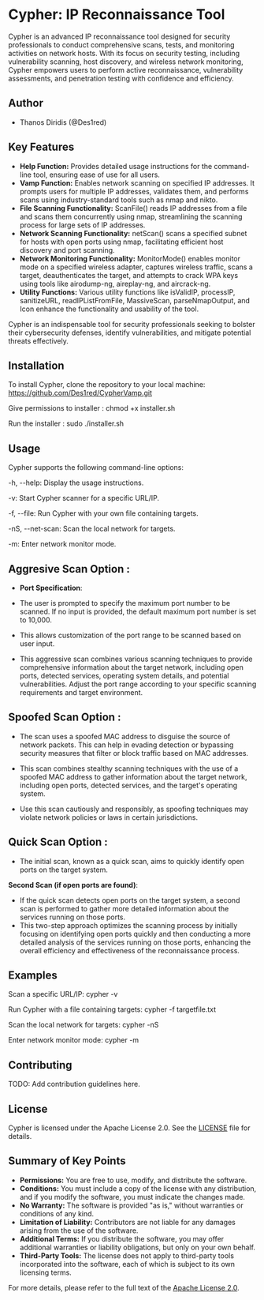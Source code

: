 # Cypher: IP Reconnaissance Tool

Cypher is an advanced IP reconnaissance tool designed for security professionals to conduct comprehensive scans, tests, and monitoring activities on network hosts. With its focus on security testing, including vulnerability scanning, host discovery, and wireless network monitoring, Cypher empowers users to perform active reconnaissance, vulnerability assessments, and penetration testing with confidence and efficiency.


## Author
- Thanos Diridis (@Des1red)

## Key Features

- **Help Function:** Provides detailed usage instructions for the command-line tool, ensuring ease of use for all users.
- **Vamp Function:** Enables network scanning on specified IP addresses. It prompts users for multiple IP addresses, validates them, and performs scans using industry-standard tools such as nmap and nikto.
- **File Scanning Functionality:** ScanFile() reads IP addresses from a file and scans them concurrently using nmap, streamlining the scanning process for large sets of IP addresses.
- **Network Scanning Functionality:** netScan() scans a specified subnet for hosts with open ports using nmap, facilitating efficient host discovery and port scanning.
- **Network Monitoring Functionality:** MonitorMode() enables monitor mode on a specified wireless adapter, captures wireless traffic, scans a target, deauthenticates the target, and attempts to crack WPA keys using tools like airodump-ng, aireplay-ng, and aircrack-ng.
- **Utility Functions:** Various utility functions like isValidIP, processIP, sanitizeURL, readIPListFromFile, MassiveScan, parseNmapOutput, and Icon enhance the functionality and usability of the tool.

Cypher is an indispensable tool for security professionals seeking to bolster their cybersecurity defenses, identify vulnerabilities, and mitigate potential threats effectively.

## Installation
To install Cypher, clone the repository to your local machine:
https://github.com/Des1red/CypherVamp.git

Give permissions to installer : chmod +x installer.sh

Run the installer : sudo ./installer.sh

## Usage

Cypher supports the following command-line options:

-h, --help: Display the usage instructions.

-v: Start Cypher scanner for a specific URL/IP.

-f, --file: Run Cypher with your own file containing targets.

-nS, --net-scan: Scan the local network for targets.

-m: Enter network monitor mode.

  ## Aggresive Scan Option :   
  
  - **Port Specification**: 
  - The user is prompted to specify the maximum port number to be scanned. If no input is provided, the default maximum port number is set to 10,000.
    
  - This allows customization of the port range to be scanned based on user input.
   
  - This aggressive scan combines various scanning techniques to provide comprehensive information about the target network, including open ports, detected services, operating system details, and potential vulnerabilities. Adjust the port range according to your specific scanning requirements and target environment.

 ## Spoofed Scan Option : 
 
 - The scan uses a spoofed MAC address to disguise the source of network packets. This can help in evading detection or bypassing security measures that filter or block traffic based on MAC addresses.
   
 - This scan combines stealthy scanning techniques with the use of a spoofed MAC address to gather information about the target network, including open ports, detected services, and the target's operating system.
   
 - Use this scan cautiously and responsibly, as spoofing techniques may violate network policies or laws in certain jurisdictions.

## Quick Scan Option :
   - The initial scan, known as a quick scan, aims to quickly identify open ports on the target system.

  **Second Scan (if open ports are found)**:
  - If the quick scan detects open ports on the target system, a second scan is performed to gather more detailed information about the services running on those ports.
  - This two-step approach optimizes the scanning process by initially focusing on identifying open ports quickly and then conducting a more detailed analysis of the services running on those ports, enhancing the overall efficiency and effectiveness of the reconnaissance process.

## Examples

Scan a specific URL/IP: cypher -v

Run Cypher with a file containing targets: cypher -f targetfile.txt

Scan the local network for targets: cypher -nS

Enter network monitor mode: cypher -m


## Contributing

TODO: Add contribution guidelines here.

## License

Cypher is licensed under the Apache License 2.0. See the [LICENSE](LICENSE) file for details.

## Summary of Key Points

- **Permissions:** You are free to use, modify, and distribute the software.
- **Conditions:** You must include a copy of the license with any distribution, and if you modify the software, you must indicate the changes made.
- **No Warranty:** The software is provided "as is," without warranties or conditions of any kind.
- **Limitation of Liability:** Contributors are not liable for any damages arising from the use of the software.
- **Additional Terms:** If you distribute the software, you may offer additional warranties or liability obligations, but only on your own behalf.
- **Third-Party Tools:** The license does not apply to third-party tools incorporated into the software, each of which is subject to its own licensing terms.

For more details, please refer to the full text of the [Apache License 2.0](http://www.apache.org/licenses/LICENSE-2.0).
